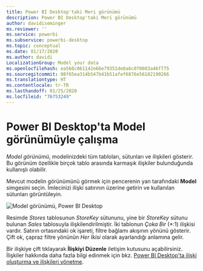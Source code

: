 ```yaml
---
title: Power BI Desktop'taki Meri görünümü
description: Power BI Desktop'taki Meri görünümü
author: davidiseminger
ms.reviewer: ''
ms.service: powerbi
ms.subservice: powerbi-desktop
ms.topic: conceptual
ms.date: 01/17/2020
ms.author: davidi
LocalizationGroup: Model your data
ms.openlocfilehash: ea568c061142e66e79351de8a6c0f0603a46f775
ms.sourcegitcommit: 08f65ea314b547b41b51afef6876e56182190266
ms.translationtype: HT
ms.contentlocale: tr-TR
ms.lasthandoff: 01/25/2020
ms.locfileid: "76753249"
---
```

# <a name="work-with-model-view-in-power-bi-desktop"></a>Power BI Desktop'ta Model görünümüyle çalışma

*Model görünümü*, modelinizdeki tüm tabloları, sütunları ve ilişkileri gösterir. Bu görünüm özellikle birçok tablo arasında karmaşık ilişkiler bulunduğunda kullanışlı olabilir.

Mevcut modelin görünümünü görmek için pencerenin yan tarafındaki **Model** simgesini seçin. İmlecinizi ilişki satırının üzerine getirin ve kullanılan sütunları görüntüleyin.

![Model görünümü, Power BI Desktop](media/desktop-relationship-view/model-view-full-screen.png)

Resimde *Stores* tablosunun *StoreKey* sütununu, yine bir *StoreKey* sütunu bulunan *Sales* tablosuyla ilişkilendirilmiştir. İki tablonun *Çoka Bir* (\*:1) ilişkisi vardır. Satırın ortasındaki ok işareti, filtre bağlamı akışının yönünü gösterir. Çift ok, çapraz filtre yönünün *Her İkisi* olarak ayarlandığı anlamına gelir.

Bir ilişkiye çift tıklayarak **İlişkiyi Düzenle** iletişim kutusunu açabilirsiniz. İlişkiler hakkında daha fazla bilgi edinmek için bkz. [Power BI Desktop'ta ilişki oluşturma ve ilişkileri yönetme](desktop-create-and-manage-relationships.md).

